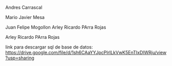 Andres Carrascal

Mario Javier Mesa

Juan Felipe Mogollon
Arley Ricardo PArra Rojas

Arley Ricardo PArra Rojas

link para descargar sql de base de datos: https://drive.google.com/file/d/1sh6CAaYYJpcPlrILkVwK5EnTIxDlWRju/view?usp=sharing